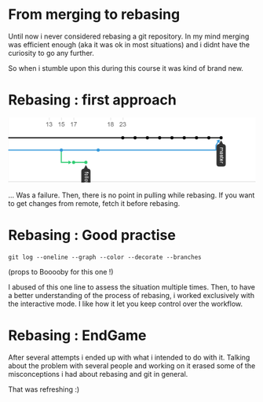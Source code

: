 # From merging to rebasing

Until now i never considered rebasing a git repository. In my mind merging was
efficient enough (aka it was ok in most situations) and i didnt have the curiosity
to go any further.

So when i stumble upon this during this course it was kind of brand new.

# Rebasing : first approach

![alt-text](rebaseFailed2.PNG ":(" )

... Was a failure. Then, there is no point in pulling while rebasing. If you want to get
changes from remote, fetch it before rebasing.

# Rebasing : Good practise

```console
git log --oneline --graph --color --decorate --branches
```
(props to Booooby for this one !)

I abused of this one line to assess the situation multiple times. Then, to have a better
understanding of the process of rebasing, i worked exclusively with the interactive mode.
I like how it let you keep control over the workflow.

# Rebasing : EndGame

After several attempts i ended up with what i intended to do with it. Talking about the
problem with several people and working on it erased some of the misconceptions i had about
rebasing and git in general.

That was refreshing :)